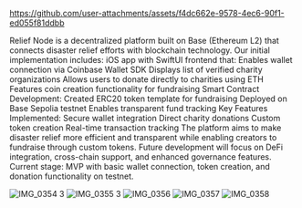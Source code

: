 


https://github.com/user-attachments/assets/f4dc662e-9578-4ec6-90f1-ed055f81ddbb



Relief Node is a decentralized platform built on Base (Ethereum L2) that connects disaster relief efforts with blockchain technology. Our initial implementation includes:
iOS app with SwiftUI frontend that:
Enables wallet connection via Coinbase Wallet SDK
Displays list of verified charity organizations
Allows users to donate directly to charities using ETH
Features coin creation functionality for fundraising
Smart Contract Development:
Created ERC20 token template for fundraising
Deployed on Base Sepolia testnet
Enables transparent fund tracking
Key Features Implemented:
Secure wallet integration
Direct charity donations
Custom token creation
Real-time transaction tracking
The platform aims to make disaster relief more efficient and transparent while enabling creators to fundraise through custom tokens. Future development will focus on DeFi integration, cross-chain support, and enhanced governance features.
Current stage: MVP with basic wallet connection, token creation, and donation functionality on testnet.

![IMG_0354 3](https://github.com/user-attachments/assets/d063f938-0a7f-4124-bd06-c276d9b4311d)
![IMG_0355 3](https://github.com/user-attachments/assets/ff17e695-ae4a-41ae-a3b6-de71d9546a47)
![IMG_0356](https://github.com/user-attachments/assets/23d304fa-0ad3-4617-ac7f-6ce885ad5c13)
![IMG_0357](https://github.com/user-attachments/assets/50173a6c-08fb-4e35-98bd-4a4981a324b8)
![IMG_0358](https://github.com/user-attachments/assets/d4cf5f34-4f01-4f2d-a101-bc672826c6d5)

